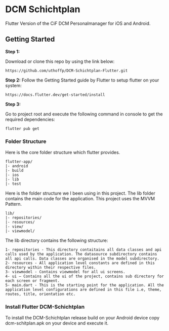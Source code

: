 # DCM Schichtplan
Flutter Version of the CiF DCM Personalmanager for iOS and Android.

## Getting Started

**Step 1:**

Download or clone this repo by using the link below:

```
https://github.com/uthoffp/DCM-Schichtplan-Flutter.git
```

**Step 2:**
Follow the Getting Started guide by Flutter to setup flutter on your system:
```
https://docs.flutter.dev/get-started/install
```

**Step 3:**

Go to project root and execute the following command in console to get the required dependencies:

```
flutter pub get 
```

### Folder Structure
Here is the core folder structure which flutter provides.

```
flutter-app/
|- android
|- build
|- ios
|- lib
|- test
```

Here is the folder structure we I been using in this project. The lib folder contains the main code for the application. This project uses the MVVM Pattern.

```
lib/
|- repositories/
|- resources/
|- view/
|- viewmodel/
```

The lib directory contains the following structure:

```
1- repositories - This directory contaitains all data classes and api calls used by the application. The datasource subdirectory contains all api calls. Data classes are organised in the model subdirectory.
2- resources - All application level constants are defined in this directory within their respective files. 
3- viewmodel - Contains viewmodel for all ui screens.
4- ui — Contains all the ui of the project, contains sub directory for each screen or fragment.
5- main.dart - This is the starting point for the application. All the application level configurations are defined in this file i.e, theme, routes, title, orientation etc.
```

### Install Flutter DCM-Schichtplan
To install the DCM-Schichtplan release build on your Android device copy dcm-schitplan.apk on your device and execute it.